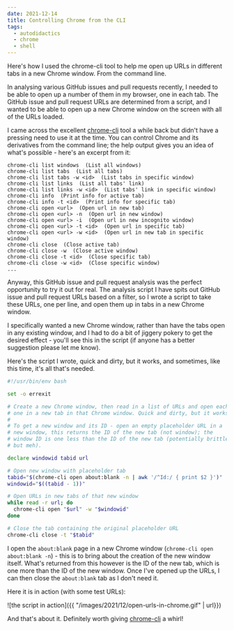```yaml
---
date: 2021-12-14
title: Controlling Chrome from the CLI
tags:
  - autodidactics
  - chrome
  - shell
---
```

Here's how I used the chrome-cli tool to help me open up URLs in different tabs in a new Chrome window. From the command line.
<!--excerpt-->

In analysing various GitHub issues and pull requests recently, I needed to be able to open up a number of them in my browser, one in each tab. The GitHub issue and pull request URLs are determined from a script, and I wanted to be able to open up a new Chrome window on the screen with all of the URLs loaded.

I came across the excellent [chrome-cli][chrome-cli] tool a while back but didn't have a pressing need to use it at the time. You can control Chrome and its derivatives from the command line; the help output gives you an idea of what's possible - here's an excerpt from it:

```
chrome-cli list windows  (List all windows)
chrome-cli list tabs  (List all tabs)
chrome-cli list tabs -w <id>  (List tabs in specific window)
chrome-cli list links  (List all tabs' link)
chrome-cli list links -w <id>  (List tabs' link in specific window)
chrome-cli info  (Print info for active tab)
chrome-cli info -t <id>  (Print info for specific tab)
chrome-cli open <url>  (Open url in new tab)
chrome-cli open <url> -n  (Open url in new window)
chrome-cli open <url> -i  (Open url in new incognito window)
chrome-cli open <url> -t <id>  (Open url in specific tab)
chrome-cli open <url> -w <id>  (Open url in new tab in specific window)
chrome-cli close  (Close active tab)
chrome-cli close -w  (Close active window)
chrome-cli close -t <id>  (Close specific tab)
chrome-cli close -w <id>  (Close specific window)
...
```

Anyway, this GitHub issue and pull request analysis was the perfect opportunity to try it out for real. The analysis script I have spits out GitHub issue and pull request URLs based on a filter, so I wrote a script to take these URLs, one per line, and open them up in tabs in a new Chrome window.

I specifically wanted a new Chrome window, rather than have the tabs open in any existing window, and I had to do a bit of jiggery pokery to get the desired effect - you'll see this in the script (if anyone has a better suggestion please let me know).

Here's the script I wrote, quick and dirty, but it works, and sometimes, like this time, it's all that's needed.

```bash
#!/usr/bin/env bash

set -o errexit

# Create a new Chrome window, then read in a list of URLs and open each
# one in a new tab in that Chrome window. Quick and dirty, but it works.
#
# To get a new window and its ID - open an empty placeholder URL in a
# new window, this returns the ID of the new tab (not window); the
# window ID is one less than the ID of the new tab (potentially brittle,
# but meh).

declare windowid tabid url

# Open new window with placeholder tab
tabid="$(chrome-cli open about:blank -n | awk '/^Id:/ { print $2 }')"
windowid="$((tabid - 1))"

# Open URLs in new tabs of that new window
while read -r url; do
  chrome-cli open "$url" -w "$windowid"
done

# Close the tab containing the original placeholder URL
chrome-cli close -t "$tabid"
```

I open the `about:blank` page in a new Chrome window (`chrome-cli open about:blank -n`) - this is to bring about the creation of the new window itself. What's returned from this however is the ID of the new tab, which is one more than the ID of the new window. Once I've opened up the URLs, I can then close the `about:blank` tab as I don't need it.

Here it is in action (with some test URLs):

![the script in action]({{ "/images/2021/12/open-urls-in-chrome.gif" | url}})

And that's about it. Definitely worth giving [chrome-cli][chrome-cli] a whirl!



[chrome-cli]: https://github.com/prasmussen/chrome-cli
